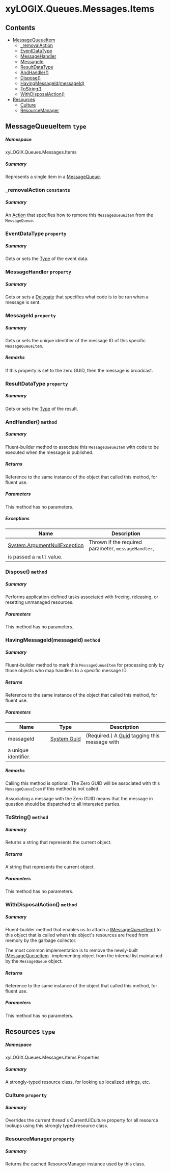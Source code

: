 ﻿<a name='assembly'></a>
# xyLOGIX.Queues.Messages.Items

## Contents

- [MessageQueueItem](#T-xyLOGIX-Queues-Messages-Items-MessageQueueItem 'xyLOGIX.Queues.Messages.Items.MessageQueueItem')
  - [_removalAction](#F-xyLOGIX-Queues-Messages-Items-MessageQueueItem-_removalAction 'xyLOGIX.Queues.Messages.Items.MessageQueueItem._removalAction')
  - [EventDataType](#P-xyLOGIX-Queues-Messages-Items-MessageQueueItem-EventDataType 'xyLOGIX.Queues.Messages.Items.MessageQueueItem.EventDataType')
  - [MessageHandler](#P-xyLOGIX-Queues-Messages-Items-MessageQueueItem-MessageHandler 'xyLOGIX.Queues.Messages.Items.MessageQueueItem.MessageHandler')
  - [MessageId](#P-xyLOGIX-Queues-Messages-Items-MessageQueueItem-MessageId 'xyLOGIX.Queues.Messages.Items.MessageQueueItem.MessageId')
  - [ResultDataType](#P-xyLOGIX-Queues-Messages-Items-MessageQueueItem-ResultDataType 'xyLOGIX.Queues.Messages.Items.MessageQueueItem.ResultDataType')
  - [AndHandler()](#M-xyLOGIX-Queues-Messages-Items-MessageQueueItem-AndHandler-System-Delegate- 'xyLOGIX.Queues.Messages.Items.MessageQueueItem.AndHandler(System.Delegate)')
  - [Dispose()](#M-xyLOGIX-Queues-Messages-Items-MessageQueueItem-Dispose 'xyLOGIX.Queues.Messages.Items.MessageQueueItem.Dispose')
  - [HavingMessageId(messageId)](#M-xyLOGIX-Queues-Messages-Items-MessageQueueItem-HavingMessageId-System-Guid- 'xyLOGIX.Queues.Messages.Items.MessageQueueItem.HavingMessageId(System.Guid)')
  - [ToString()](#M-xyLOGIX-Queues-Messages-Items-MessageQueueItem-ToString 'xyLOGIX.Queues.Messages.Items.MessageQueueItem.ToString')
  - [WithDisposalAction()](#M-xyLOGIX-Queues-Messages-Items-MessageQueueItem-WithDisposalAction-System-Action{xyLOGIX-Queues-Messages-Items-Interfaces-IMessageQueueItem}- 'xyLOGIX.Queues.Messages.Items.MessageQueueItem.WithDisposalAction(System.Action{xyLOGIX.Queues.Messages.Items.Interfaces.IMessageQueueItem})')
- [Resources](#T-xyLOGIX-Queues-Messages-Items-Properties-Resources 'xyLOGIX.Queues.Messages.Items.Properties.Resources')
  - [Culture](#P-xyLOGIX-Queues-Messages-Items-Properties-Resources-Culture 'xyLOGIX.Queues.Messages.Items.Properties.Resources.Culture')
  - [ResourceManager](#P-xyLOGIX-Queues-Messages-Items-Properties-Resources-ResourceManager 'xyLOGIX.Queues.Messages.Items.Properties.Resources.ResourceManager')

<a name='T-xyLOGIX-Queues-Messages-Items-MessageQueueItem'></a>
## MessageQueueItem `type`

##### Namespace

xyLOGIX.Queues.Messages.Items

##### Summary

Represents a single item in a
[MessageQueue](#T-xyLOGIX-Queues-Messages-MessageQueue 'xyLOGIX.Queues.Messages.MessageQueue').

<a name='F-xyLOGIX-Queues-Messages-Items-MessageQueueItem-_removalAction'></a>
### _removalAction `constants`

##### Summary

An [Action](http://msdn.microsoft.com/query/dev14.query?appId=Dev14IDEF1&l=EN-US&k=k:System.Action 'System.Action') that specifies how to remove this
`MessageQueueItem` from the `MessageQueue`.

<a name='P-xyLOGIX-Queues-Messages-Items-MessageQueueItem-EventDataType'></a>
### EventDataType `property`

##### Summary

Gets or sets the [Type](http://msdn.microsoft.com/query/dev14.query?appId=Dev14IDEF1&l=EN-US&k=k:System.Type 'System.Type') of the event data.

<a name='P-xyLOGIX-Queues-Messages-Items-MessageQueueItem-MessageHandler'></a>
### MessageHandler `property`

##### Summary

Gets or sets a [Delegate](http://msdn.microsoft.com/query/dev14.query?appId=Dev14IDEF1&l=EN-US&k=k:System.Delegate 'System.Delegate') that specifies what
code is to be run when a message is sent.

<a name='P-xyLOGIX-Queues-Messages-Items-MessageQueueItem-MessageId'></a>
### MessageId `property`

##### Summary

Gets or sets the unique identifier of the message ID of this
specific `MessageQueueItem`.

##### Remarks

If this property is set to the zero GUID, then the message is broadcast.

<a name='P-xyLOGIX-Queues-Messages-Items-MessageQueueItem-ResultDataType'></a>
### ResultDataType `property`

##### Summary

Gets or sets the [Type](http://msdn.microsoft.com/query/dev14.query?appId=Dev14IDEF1&l=EN-US&k=k:System.Type 'System.Type') of the result.

<a name='M-xyLOGIX-Queues-Messages-Items-MessageQueueItem-AndHandler-System-Delegate-'></a>
### AndHandler() `method`

##### Summary

Fluent-builder method to associate this `MessageQueueItem` with
code to be executed when the message is published.

##### Returns

Reference to the same instance of the object that called this
method, for fluent use.

##### Parameters

This method has no parameters.

##### Exceptions

| Name | Description |
| ---- | ----------- |
| [System.ArgumentNullException](http://msdn.microsoft.com/query/dev14.query?appId=Dev14IDEF1&l=EN-US&k=k:System.ArgumentNullException 'System.ArgumentNullException') | Thrown if the required parameter, `messageHandler`,
is passed a `null` value. |

<a name='M-xyLOGIX-Queues-Messages-Items-MessageQueueItem-Dispose'></a>
### Dispose() `method`

##### Summary

Performs application-defined tasks associated with freeing,
releasing, or resetting unmanaged resources.

##### Parameters

This method has no parameters.

<a name='M-xyLOGIX-Queues-Messages-Items-MessageQueueItem-HavingMessageId-System-Guid-'></a>
### HavingMessageId(messageId) `method`

##### Summary

Fluent-builder method to mark this `MessageQueueItem` for
processing only by those objects who map handlers to a specific
message ID.

##### Returns

Reference to the same instance of the object that called this
method, for fluent use.

##### Parameters

| Name | Type | Description |
| ---- | ---- | ----------- |
| messageId | [System.Guid](http://msdn.microsoft.com/query/dev14.query?appId=Dev14IDEF1&l=EN-US&k=k:System.Guid 'System.Guid') | (Required.) A [Guid](http://msdn.microsoft.com/query/dev14.query?appId=Dev14IDEF1&l=EN-US&k=k:System.Guid 'System.Guid') tagging this message with
a unique identifier. |

##### Remarks

Calling this method is optional. The Zero GUID will be associated
with this `MessageQueueItem` if this method is not called.



Associating a message with the Zero GUID means that the message in
question should be dispatched to all interested parties.

<a name='M-xyLOGIX-Queues-Messages-Items-MessageQueueItem-ToString'></a>
### ToString() `method`

##### Summary

Returns a string that represents the current object.

##### Returns

A string that represents the current object.

##### Parameters

This method has no parameters.

<a name='M-xyLOGIX-Queues-Messages-Items-MessageQueueItem-WithDisposalAction-System-Action{xyLOGIX-Queues-Messages-Items-Interfaces-IMessageQueueItem}-'></a>
### WithDisposalAction() `method`

##### Summary

Fluent-builder method that enables us to attach a
[IMessageQueueItem}](http://msdn.microsoft.com/query/dev14.query?appId=Dev14IDEF1&l=EN-US&k=k:System.Action 'System.Action{xyLOGIX.Queues.Messages.Interfaces.IMessageQueueItem}')
to this object that is called when this object's resources are freed
from memory by the garbage collector.



The most common implementation is to remove the newly-built
[IMessageQueueItem](#T-xyLOGIX-Queues-Messages-Interfaces-IMessageQueueItem 'xyLOGIX.Queues.Messages.Interfaces.IMessageQueueItem')
-implementing object from the internal list maintained by the
`MessageQueue` object.

##### Returns

Reference to the same instance of the object that called this
method, for fluent use.

##### Parameters

This method has no parameters.

<a name='T-xyLOGIX-Queues-Messages-Items-Properties-Resources'></a>
## Resources `type`

##### Namespace

xyLOGIX.Queues.Messages.Items.Properties

##### Summary

A strongly-typed resource class, for looking up localized strings, etc.

<a name='P-xyLOGIX-Queues-Messages-Items-Properties-Resources-Culture'></a>
### Culture `property`

##### Summary

Overrides the current thread's CurrentUICulture property for all
  resource lookups using this strongly typed resource class.

<a name='P-xyLOGIX-Queues-Messages-Items-Properties-Resources-ResourceManager'></a>
### ResourceManager `property`

##### Summary

Returns the cached ResourceManager instance used by this class.
